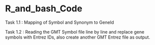 # R_and_bash_Code

Task 1.1 :
Mapping of Symbol and Synonym to GeneId

Task 1.2 :
Reading the GMT Symbol file line by line and replace gene symbols with Entrez IDs, 
also create another GMT Entrez file as output. 


